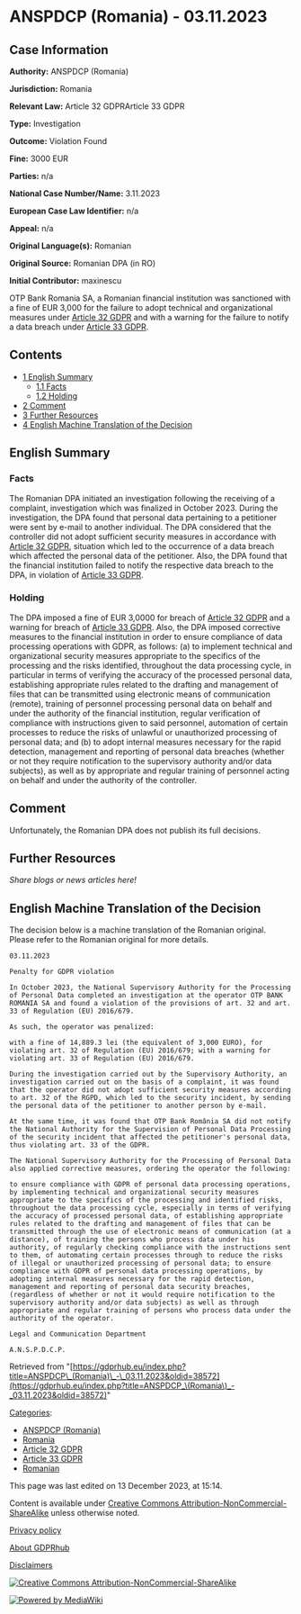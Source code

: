 # ANSPDCP (Romania) - 03.11.2023

## Case Information

**Authority:** ANSPDCP (Romania)

**Jurisdiction:** Romania

**Relevant Law:** Article 32 GDPRArticle 33 GDPR

**Type:** Investigation

**Outcome:** Violation Found

**Fine:** 3000 EUR

**Parties:** n/a

**National Case Number/Name:** 3.11.2023

**European Case Law Identifier:** n/a

**Appeal:** n/a

**Original Language(s):** Romanian

**Original Source:** Romanian DPA (in RO)

**Initial Contributor:** maxinescu

OTP Bank Romania SA, a Romanian financial institution was sanctioned with a fine of EUR 3,000 for the failure to adopt technical and organizational measures under [Article 32 GDPR](/index.php?title=Article_32_GDPR "Article 32 GDPR") and with a warning for the failure to notify a data breach under [Article 33 GDPR](/index.php?title=Article_33_GDPR "Article 33 GDPR").

## Contents

*   [1 English Summary](#English_Summary)
    *   [1.1 Facts](#Facts)
    *   [1.2 Holding](#Holding)
*   [2 Comment](#Comment)
*   [3 Further Resources](#Further_Resources)
*   [4 English Machine Translation of the Decision](#English_Machine_Translation_of_the_Decision)

## English Summary

### Facts

The Romanian DPA initiated an investigation following the receiving of a complaint, investigation which was finalized in October 2023. During the investigation, the DPA found that personal data pertaining to a petitioner were sent by e-mail to another individual. The DPA considered that the controller did not adopt sufficient security measures in accordance with [Article 32 GDPR](/index.php?title=Article_32_GDPR "Article 32 GDPR"), situation which led to the occurrence of a data breach which affected the personal data of the petitioner. Also, the DPA found that the financial institution failed to notify the respective data breach to the DPA, in violation of [Article 33 GDPR](/index.php?title=Article_33_GDPR "Article 33 GDPR").

### Holding

The DPA imposed a fine of EUR 3,0000 for breach of [Article 32 GDPR](/index.php?title=Article_32_GDPR "Article 32 GDPR") and a warning for breach of [Article 33 GDPR](/index.php?title=Article_33_GDPR "Article 33 GDPR"). Also, the DPA imposed corrective measures to the financial institution in order to ensure compliance of data processing operations with GDPR, as follows: (a) to implement technical and organizational security measures appropriate to the specifics of the processing and the risks identified, throughout the data processing cycle, in particular in terms of verifying the accuracy of the processed personal data, establishing appropriate rules related to the drafting and management of files that can be transmitted using electronic means of communication (remote), training of personnel processing personal data on behalf and under the authority of the financial institution, regular verification of compliance with instructions given to said personnel, automation of certain processes to reduce the risks of unlawful or unauthorized processing of personal data; and (b) to adopt internal measures necessary for the rapid detection, management and reporting of personal data breaches (whether or not they require notification to the supervisory authority and/or data subjects), as well as by appropriate and regular training of personnel acting on behalf and under the authority of the controller.

## Comment

Unfortunately, the Romanian DPA does not publish its full decisions.

## Further Resources

_Share blogs or news articles here!_

## English Machine Translation of the Decision

The decision below is a machine translation of the Romanian original. Please refer to the Romanian original for more details.

```
03.11.2023

Penalty for GDPR violation

In October 2023, the National Supervisory Authority for the Processing of Personal Data completed an investigation at the operator OTP BANK ROMANIA SA and found a violation of the provisions of art. 32 and art. 33 of Regulation (EU) 2016/679.

As such, the operator was penalized:

with a fine of 14,889.3 lei (the equivalent of 3,000 EURO), for violating art. 32 of Regulation (EU) 2016/679; with a warning for violating art. 33 of Regulation (EU) 2016/679.

During the investigation carried out by the Supervisory Authority, an investigation carried out on the basis of a complaint, it was found that the operator did not adopt sufficient security measures according to art. 32 of the RGPD, which led to the security incident, by sending the personal data of the petitioner to another person by e-mail.

At the same time, it was found that OTP Bank România SA did not notify the National Authority for the Supervision of Personal Data Processing of the security incident that affected the petitioner's personal data, thus violating art. 33 of the GDPR.

The National Supervisory Authority for the Processing of Personal Data also applied corrective measures, ordering the operator the following:

to ensure compliance with GDPR of personal data processing operations, by implementing technical and organizational security measures appropriate to the specifics of the processing and identified risks, throughout the data processing cycle, especially in terms of verifying the accuracy of processed personal data, of establishing appropriate rules related to the drafting and management of files that can be transmitted through the use of electronic means of communication (at a distance), of training the persons who process data under his authority, of regularly checking compliance with the instructions sent to them, of automating certain processes through to reduce the risks of illegal or unauthorized processing of personal data; to ensure compliance with GDPR of personal data processing operations, by adopting internal measures necessary for the rapid detection, management and reporting of personal data security breaches, (regardless of whether or not it would require notification to the supervisory authority and/or data subjects) as well as through appropriate and regular training of persons who process data under the authority of the operator.

Legal and Communication Department

A.N.S.P.D.C.P.

```

Retrieved from "[https://gdprhub.eu/index.php?title=ANSPDCP\_(Romania)\_-\_03.11.2023&oldid=38572](https://gdprhub.eu/index.php?title=ANSPDCP_\(Romania\)_-_03.11.2023&oldid=38572)"

[Categories](/index.php?title=Special:Categories "Special:Categories"):

*   [ANSPDCP (Romania)](/index.php?title=Category:ANSPDCP_\(Romania\) "Category:ANSPDCP (Romania)")
*   [Romania](/index.php?title=Category:Romania "Category:Romania")
*   [Article 32 GDPR](/index.php?title=Category:Article_32_GDPR "Category:Article 32 GDPR")
*   [Article 33 GDPR](/index.php?title=Category:Article_33_GDPR "Category:Article 33 GDPR")
*   [Romanian](/index.php?title=Category:Romanian "Category:Romanian")

This page was last edited on 13 December 2023, at 15:14.

Content is available under [Creative Commons Attribution-NonCommercial-ShareAlike](https://creativecommons.org/licenses/by-nc-sa/4.0/) unless otherwise noted.

[Privacy policy](/index.php?title=GDPRhub:Privacy_policy)

[About GDPRhub](/index.php?title=GDPRhub:About)

[Disclaimers](/index.php?title=GDPRhub:General_disclaimer)

[![Creative Commons Attribution-NonCommercial-ShareAlike](/resources/assets/licenses/cc-by-nc-sa.png)](https://creativecommons.org/licenses/by-nc-sa/4.0/)

[![Powered by MediaWiki](/resources/assets/poweredby_mediawiki_88x31.png)](https://www.mediawiki.org/)